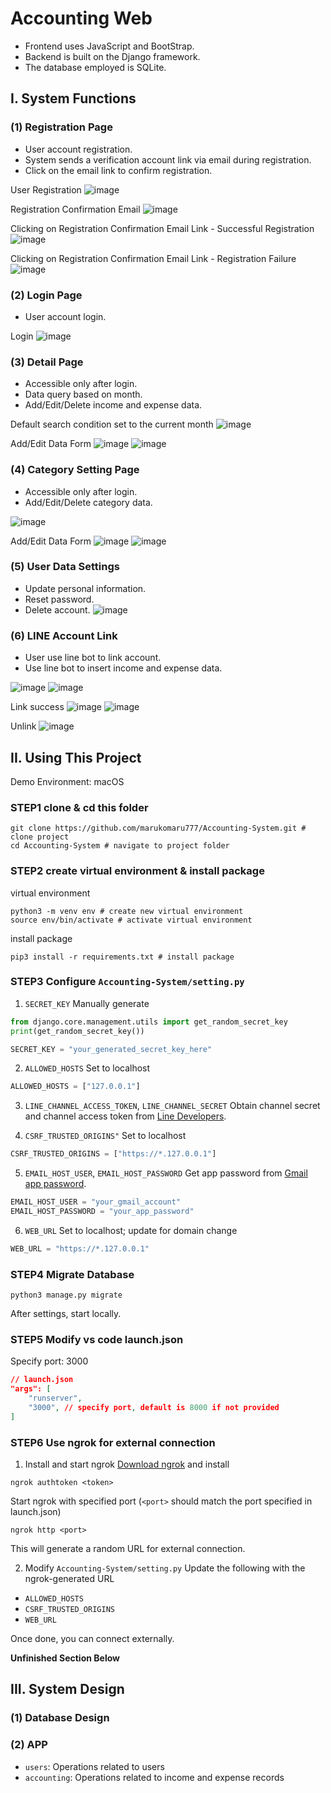 # Accounting Web
- Frontend uses JavaScript and BootStrap.
- Backend is built on the Django framework.
- The database employed is SQLite.

## I. System Functions
### (1) Registration Page
- User account registration.
- System sends a verification account link via email during registration.
- Click on the email link to confirm registration.

User Registration
![image](./readme_assets/registration.png)

Registration Confirmation Email
![image](./readme_assets/reg_confirm_mail.png)

Clicking on Registration Confirmation Email Link - Successful Registration
![image](./readme_assets/reg_success.png)

Clicking on Registration Confirmation Email Link - Registration Failure
![image](./readme_assets/reg_fail.png)

### (2) Login Page
- User account login.

Login
![image](./readme_assets/login.png)

### (3) Detail Page
- Accessible only after login.
- Data query based on month.
- Add/Edit/Delete income and expense data.

Default search condition set to the current month
![image](./readme_assets/detail.png)

Add/Edit Data Form
![image](./readme_assets/detail-insert.png)
![image](./readme_assets/detail-update.png)

### (4) Category Setting Page
- Accessible only after login.
- Add/Edit/Delete category data.

![image](./readme_assets/category.png)

Add/Edit Data Form
![image](./readme_assets/category-insert.png)
![image](./readme_assets/category-update.png)

### (5) User Data Settings
- Update personal information.
- Reset password.
- Delete account.
![image](./readme_assets/user-info.png)


### (6) LINE Account Link
- User use line bot to link account.
- Use line bot to insert income and expense data.

![image](./readme_assets/link-1.png)
![image](./readme_assets/link-2.png)

Link success
![image](./readme_assets/link-3.png)
![image](./readme_assets/unlink-1.png)


Unlink
![image](./readme_assets/unlink-2.png)


## II. Using This Project
Demo Environment: macOS
### STEP1 clone & cd this folder
```shell
git clone https://github.com/marukomaru777/Accounting-System.git # clone project
cd Accounting-System # navigate to project folder
```

### STEP2 create virtual environment & install package
virtual environment
```shell
python3 -m venv env # create new virtual environment
source env/bin/activate # activate virtual environment
```

install package
```shell
pip3 install -r requirements.txt # install package
```

### STEP3 Configure `Accounting-System/setting.py`
1. `SECRET_KEY`
Manually generate
```python
from django.core.management.utils import get_random_secret_key
print(get_random_secret_key())
```

```python
SECRET_KEY = "your_generated_secret_key_here"
```

2. `ALLOWED_HOSTS`
Set to localhost
```python
ALLOWED_HOSTS = ["127.0.0.1"]
```

3. `LINE_CHANNEL_ACCESS_TOKEN`, `LINE_CHANNEL_SECRET`
Obtain channel secret and channel access token from [Line Developers](https://developers.line.me/console/).

4. `CSRF_TRUSTED_ORIGINS"`
Set to localhost
```python
CSRF_TRUSTED_ORIGINS = ["https://*.127.0.0.1"]
```

5. `EMAIL_HOST_USER`, `EMAIL_HOST_PASSWORD`
Get app password from [Gmail app password](https://dev.to/krishnaa192/creating-google-app-password-for-django-project-4oj3).
```python
EMAIL_HOST_USER = "your_gmail_account"
EMAIL_HOST_PASSWORD = "your_app_password"
```

6. `WEB_URL`
Set to localhost; update for domain change
```python
WEB_URL = "https://*.127.0.0.1"
```

### STEP4 Migrate Database
```shell
python3 manage.py migrate
```

After settings, start locally.

### STEP5 Modify vs code launch.json
Specify port: 3000
```json
// launch.json
"args": [
    "runserver",
    "3000", // specify port, default is 8000 if not provided
]
```

### STEP6 Use ngrok for external connection
1. Install and start ngrok
[Download ngrok](https://ngrok.com/download) and install
```shell
ngrok authtoken <token>
```

Start ngrok with specified port (`<port>` should match the port specified in launch.json)
```shell
ngrok http <port>
```
This will generate a random URL for external connection.

2. Modify `Accounting-System/setting.py`
Update the following with the ngrok-generated URL
- `ALLOWED_HOSTS`
- `CSRF_TRUSTED_ORIGINS`
- `WEB_URL`

Once done, you can connect externally.

**Unfinished Section Below**
## III. System Design
### (1) Database Design

### (2) APP
- `users`: Operations related to users
- `accounting`: Operations related to income and expense records

